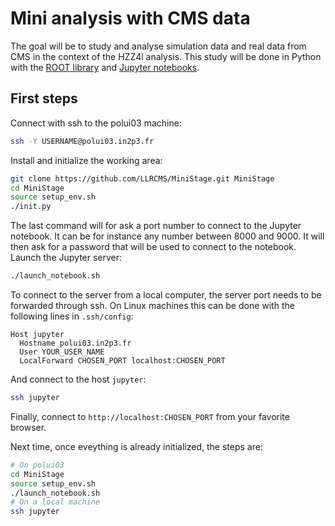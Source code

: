 # Mini analysis with CMS data

The goal will be to study and analyse simulation data and real data from CMS in the context of the HZZ4l analysis. This study will be done in Python with the [ROOT library](https://root.cern.ch/) and [Jupyter notebooks](http://jupyter.org/).

## First steps
Connect with ssh to the polui03 machine:
```bash
ssh -Y USERNAME@polui03.in2p3.fr
```
Install and initialize the working area:
```bash
git clone https://github.com/LLRCMS/MiniStage.git MiniStage
cd MiniStage
source setup_env.sh
./init.py
```
The last command will for ask a port number to connect to the Jupyter notebook. It can be for instance any number between 8000 and 9000. It will then ask for a password that will be used to connect to the notebook.  
Launch the Jupyter server:
```bash
./launch_notebook.sh
```
To connect to the server from a local computer, the server port needs to be forwarded through ssh. On Linux machines this can be done with the following lines in `.ssh/config`:
```
Host jupyter
  Hostname polui03.in2p3.fr
  User YOUR_USER_NAME
  LocalForward CHOSEN_PORT localhost:CHOSEN_PORT
```
And connect to the host `jupyter`:
```bash
ssh jupyter
```
Finally, connect to `http://localhost:CHOSEN_PORT` from your favorite browser.

Next time, once eveything is already initialized, the steps are:
```bash
# On polui03
cd MiniStage
source setup_env.sh
./launch_notebook.sh
# On a local machine
ssh jupyter
```
